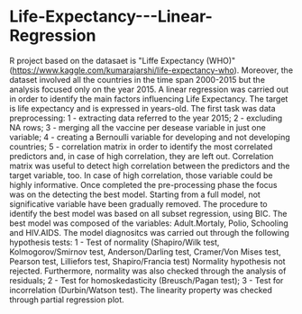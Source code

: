 # Life-Expectancy---Linear-Regression
R project based on the datasaet is "Liffe Expectancy (WHO)" (https://www.kaggle.com/kumarajarshi/life-expectancy-who). 
Moreover, the dataset involved all the countries in the time span 2000-2015 but the analysis focused only on the year 2015. A linear regression was carried out in order to identify
the main factors influencing Life Expectancy. The target is life expectancy and is expressed in years-old. The first task was data preprocessing: 1 - extracting data referred 
to the year 2015; 2 - excluding NA rows; 3 - merging all the vaccine per desease variable in just one variable; 4 - creating a Bernoulli variable for developing and not developing
countries; 5 - correlation matrix in order to identify the most correlated predictors and, in case of high correlation, they are left out. Correlation matrix was useful to detect 
high correlation between the predictors and the target variable, too. In case of high correlation, those variable could be highly informative.
Once completed the pre-processing phase the focus was on the detecting the best model. Starting from a full model, not significative variable have been gradually removed. The 
procedure to identify the best model was based on all subset regression, using BIC. The best model was composed of the variables: Adult.Mortaly, Polio, Schooling and HIV.AIDS.
The model diagnositcs was carried out through the following hypothesis tests: 1 - Test of normality (Shapiro/Wilk test, Kolmogorov/Smirnov test, Anderson/Darling test, Cramer/Von
Mises test, Pearson test, Lilliefors test, Shapiro/Francia test) Normality hypothesis not rejected. Furthermore, normality was also checked through the analysis of residuals; 
2 - Test for homoskedasticity (Breusch/Pagan test); 3 - Test for incorrelation (Durbin/Watson test). The linearity property was checked through partial regression plot.
